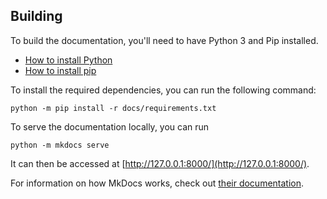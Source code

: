 Building
--------

To build the documentation, you'll need to have Python 3 and Pip installed.

- [How to install Python](https://wiki.python.org/moin/BeginnersGuide/Download)
- [How to install pip](https://pip.pypa.io/en/stable/installation/)

To install the required dependencies, you can run the following command:
```shell
python -m pip install -r docs/requirements.txt
```
To serve the documentation locally, you can run
```shell
python -m mkdocs serve
```

It can then be accessed at [http://127.0.0.1:8000/](http://127.0.0.1:8000/).

For information on how MkDocs works, check out [their documentation](https://www.mkdocs.org/getting-started/#adding-pages).
